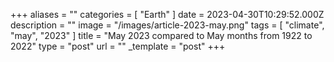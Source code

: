 +++
aliases = ""
categories = [ "Earth" ]
date = 2023-04-30T10:29:52.000Z
description = ""
image = "/images/article-2023-may.png"
tags = [ "climate", "may", "2023" ]
title = "May 2023 compared to May months from 1922 to 2022"
type = "post"
url = ""
_template = "post"
+++

